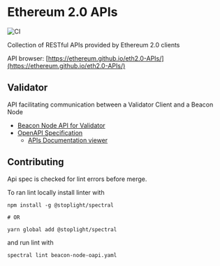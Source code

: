 # Ethereum 2.0 APIs

![CI](https://github.com/ethereum/eth2.0-APIs/workflows/CI/badge.svg)

Collection of RESTful APIs provided by Ethereum 2.0 clients

API browser: [https://ethereum.github.io/eth2.0-APIs/](https://ethereum.github.io/eth2.0-APIs/)

## Validator

API facilitating communication between a Validator Client and a Beacon Node

* [Beacon Node API for Validator](apis/validator/README.md)
* [OpenAPI Specification](apis/validator/beacon-node-oapi.yaml)
   * [APIs Documentation viewer](https://ethereum.github.io/eth2.0-APIs/)

## Contributing
Api spec is checked for lint errors before merge. 

To ran lint locally install linter with
```
npm install -g @stoplight/spectral

# OR

yarn global add @stoplight/spectral
```
and run lint with
```
spectral lint beacon-node-oapi.yaml 
```
